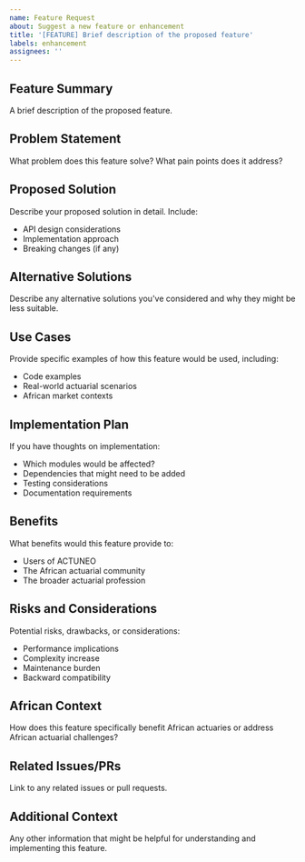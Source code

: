 ```yaml
---
name: Feature Request
about: Suggest a new feature or enhancement
title: '[FEATURE] Brief description of the proposed feature'
labels: enhancement
assignees: ''
---
```


## Feature Summary
A brief description of the proposed feature.

## Problem Statement
What problem does this feature solve? What pain points does it address?

## Proposed Solution
Describe your proposed solution in detail. Include:
- API design considerations
- Implementation approach
- Breaking changes (if any)

## Alternative Solutions
Describe any alternative solutions you've considered and why they might be less suitable.

## Use Cases
Provide specific examples of how this feature would be used, including:
- Code examples
- Real-world actuarial scenarios
- African market contexts

## Implementation Plan
If you have thoughts on implementation:
- Which modules would be affected?
- Dependencies that might need to be added
- Testing considerations
- Documentation requirements

## Benefits
What benefits would this feature provide to:
- Users of ACTUNEO
- The African actuarial community
- The broader actuarial profession

## Risks and Considerations
Potential risks, drawbacks, or considerations:
- Performance implications
- Complexity increase
- Maintenance burden
- Backward compatibility

## African Context
How does this feature specifically benefit African actuaries or address African actuarial challenges?

## Related Issues/PRs
Link to any related issues or pull requests.

## Additional Context
Any other information that might be helpful for understanding and implementing this feature.
